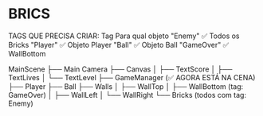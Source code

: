 # BRICS

TAGS QUE  PRECISA CRIAR:
Tag	Para qual objeto
"Enemy"	✅ Todos os Bricks
"Player"	✅ Objeto Player
"Ball"	✅ Objeto Ball
"GameOver"	✅ WallBottom

MainScene
├── Main Camera
├── Canvas
│   ├── TextScore
│   ├── TextLives
│   └── TextLevel
├── GameManager (✅ AGORA ESTÁ NA CENA)
├── Player
├── Ball
├── Walls
│   ├── WallTop
│   ├── WallBottom (tag: GameOver)
│   ├── WallLeft
│   └── WallRight
└── Bricks (todos com tag: Enemy)